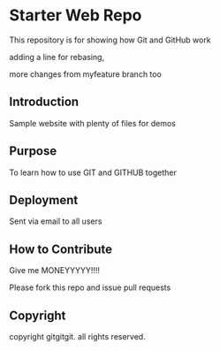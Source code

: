# Starter Web Repo

This repository is for showing how Git and GitHub work

adding a line for rebasing,

more changes from myfeature branch too

## Introduction

Sample website with plenty of files for demos

## Purpose

To learn how to use GIT and GITHUB together

## Deployment

Sent via email to all users

## How to Contribute

Give me MONEYYYYY!!!!

Please fork this repo and issue pull requests

## Copyright

copyright gitgitgit. all rights reserved.